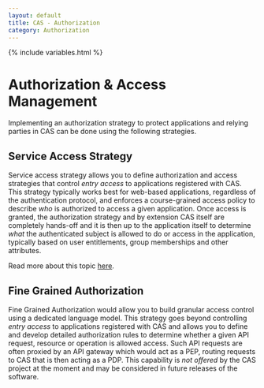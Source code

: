 ```yaml
---
layout: default
title: CAS - Authorization
category: Authorization
---
```


{% include variables.html %}

# Authorization & Access Management

Implementing an authorization strategy to protect applications and relying 
parties in CAS can be done using the following strategies.
 
## Service Access Strategy

Service access strategy allows you to define authorization 
and access strategies that control *entry access* to applications registered with CAS. This strategy typically works best
for web-based applications, regardless of the authentication protocol, and enforces a course-grained access policy
to describe *who* is authorized to access a given application. Once access is granted, the authorization strategy and
by extension CAS itself are completely hands-off and it is then up to the application itself to determine *what* the authenticated
subject is allowed to do or access in the application, typically based on user entitlements, group memberships and other attributes.
     
Read more about this topic [here](../services/Configuring-Service-Access-Strategy.html).

## Fine Grained Authorization

Fine Grained Authorization would allow you to build granular access control using a dedicated language model.
This strategy goes beyond controlling <i>entry access</i> to applications registered with CAS and allows you to define and
develop detailed authorization rules to determine whether a given API request, resource or operation is allowed access. Such API
requests are often proxied by an API gateway which would act as a PEP, routing requests to CAS that is then acting as a PDP.
This capability is <i>not offered</i> by the CAS project at the moment and may be considered in future releases of the software.
